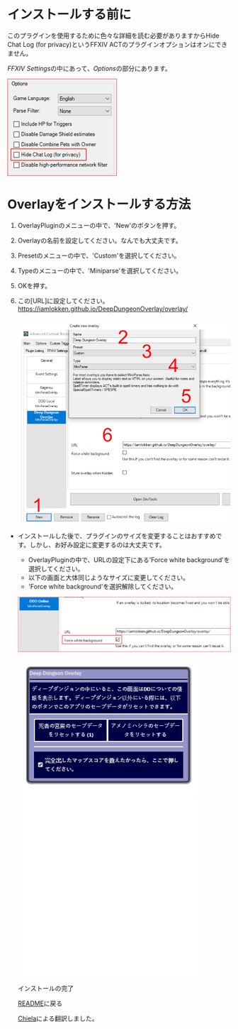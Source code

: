 # インストールする前に

このプラグインを使用するために色々な詳細を読む必要がありますからHide Chat Log (for privacy)というFFXIV ACTのプラグインオプションはオンにできません。

*FFXIV Settings*の中にあって、*Options*の部分にあります。

<img src="Install02.png">

# Overlayをインストールする方法

1. OverlayPluginのメニューの中で、'New'のボタンを押す。
2. Overlayの名前を設定してください。なんでも大丈夫です。
3. Presetのメニューの中で、'Custom'を選択してください。
4. Typeのメニューの中で、'Miniparse'を選択してください。
5. OKを押す。
6. この[URL]に設定してください。 https://iamlokken.github.io/DeepDungeonOverlay/overlay/

	<img src="Install01.png">
	
- インストールした後で、プラグインのサイズを変更することはおすすめです。しかし、お好み設定に変更するのは大丈夫です。
	- OverlayPluginの中で、URLの設定下にある'Force white background'を選択してください。
	- 以下の画面と大体同じようなサイズに変更してください。
	- 'Force white background'を選択解除してください。

	
	![Setup2](Resize02.png?raw=true)
	
	![Setup](Resize01_JA.png?raw=true) 
	
	インストールの完了
	
	[README](../README.md)に戻る
  
  [Chiela](https://twitter.com/certa)による翻訳しました。
